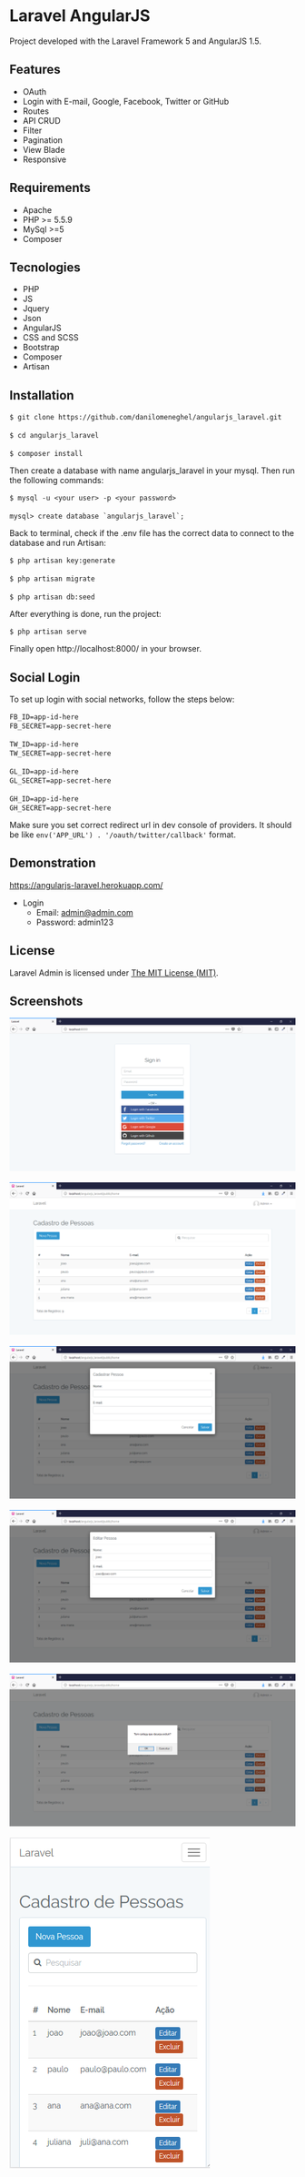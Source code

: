 # Laravel AngularJS

Project developed with the Laravel Framework 5 and AngularJS 1.5.

## Features

- OAuth
- Login with E-mail, Google, Facebook, Twitter or GitHub
- Routes
- API CRUD
- Filter
- Pagination
- View Blade
- Responsive

## Requirements

- Apache
- PHP >= 5.5.9
- MySql >=5
- Composer

## Tecnologies

- PHP
- JS
- Jquery
- Json
- AngularJS
- CSS and SCSS
- Bootstrap
- Composer
- Artisan

## Installation

```
$ git clone https://github.com/danilomeneghel/angularjs_laravel.git

$ cd angularjs_laravel

$ composer install
```

Then create a database with name angularjs_laravel in your mysql.
Then run the following commands:

```
$ mysql -u <your user> -p <your password>

mysql> create database `angularjs_laravel`;
```

Back to terminal, check if the .env file has the correct data to connect to the database and run Artisan:

```
$ php artisan key:generate

$ php artisan migrate

$ php artisan db:seed
```

After everything is done, run the project:

```
$ php artisan serve
```

Finally open http://localhost:8000/ in your browser.

## Social Login

To set up login with social networks, follow the steps below:

```
FB_ID=app-id-here
FB_SECRET=app-secret-here

TW_ID=app-id-here
TW_SECRET=app-secret-here

GL_ID=app-id-here
GL_SECRET=app-secret-here

GH_ID=app-id-here
GH_SECRET=app-secret-here
```

Make sure you set correct redirect url in dev console of providers. It should be like `env('APP_URL') . '/oauth/twitter/callback'` format. 

## Demonstration

https://angularjs-laravel.herokuapp.com/ <br>

- Login
	- Email: admin@admin.com
	- Password: admin123

## License

Laravel Admin is licensed under <a href="LICENSE">The MIT License (MIT)</a>.

## Screenshots

![Screenshots](screenshots/screenshot01.png)<br><br>
![Screenshots](screenshots/screenshot02.png)<br><br>
![Screenshots](screenshots/screenshot03.png)<br><br>
![Screenshots](screenshots/screenshot04.png)<br><br>
![Screenshots](screenshots/screenshot05.png)<br><br>
![Screenshots](screenshots/screenshot06.png)<br><br>
